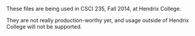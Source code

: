 These files are being used in CSCI 235, Fall 2014, at Hendrix College.

They are not really production-worthy yet, and usage outside of Hendrix 
College will not be supported.
